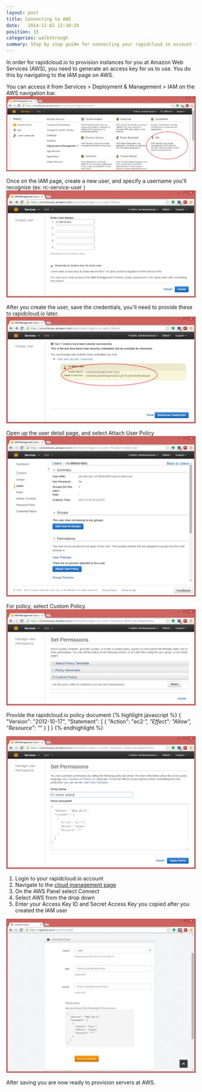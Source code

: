 ```yaml
---
layout: post
title: Connecting to AWS
date:   2014-11-02 12:38:28
position: 15
categories: walkthrough
summary: Step by step guide for connecting your rapidcloud.io account to your AWS account.
---
```

In order for rapidcloud.io to provision instances for you at Amazon Web Services (AWS), you need to generate an access key for us to use. You do this by navigating to the IAM page on AWS. 

You can access it from Services > Deployment & Management > IAM on the AWS navigation bar.
![AWS Navigation](/assets/get_key_aws_nav.png)

Once on the IAM page, create a new user, and specify a username you'll recognize (ex: rc-service-user )
![AWS Navigation](/assets/get_key_aws_step1.png)

After you create the user, save the credentials, you'll need to provide these to rapidcloud.io later.
![AWS Get Credentials](/assets/get_key_aws_step2.png)

Open up the user detail page, and select Attach User Policy
![AWS View User](/assets/get_key_aws_step3.png)

For policy, select Custom Policy 
![Select Policy Template](/assets/get_key_aws_step4.png)

Provide the rapidcloud.io policy document
{% highlight javascript %}
{
  "Version": "2012-10-17",
  "Statement": [
    {
      "Action": "ec2:*",
      "Effect": "Allow",
      "Resource": "*"
    }
  ]
}
{% endhighlight %}

![Set Permissions](/assets/get_key_aws_step5.png)

1. Login to your rapidcloud.io account
1. Navigate to the [cloud management page](https://rapidcloud.io/my/cloud)
1. On the AWS Panel select Connect
1. Select AWS from the drop down
1. Enter your Access Key ID and Secret Access Key you copied after you created the IAM user

![Provide Keys to Rapidcloud.io](/assets/get_key_aws_step6.png)

After saving you are now ready to provision servers at AWS.
